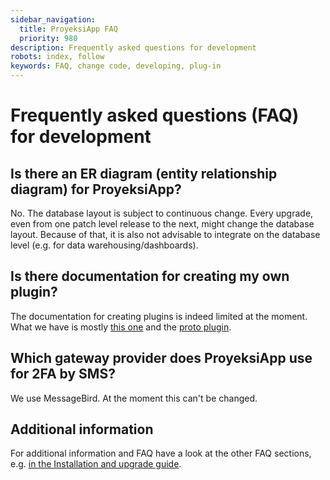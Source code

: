 ```yaml
---
sidebar_navigation:
  title: ProyeksiApp FAQ
  priority: 980
description: Frequently asked questions for development
robots: index, follow
keywords: FAQ, change code, developing, plug-in
---
```

# Frequently asked questions (FAQ) for development

## Is there an ER diagram (entity relationship diagram) for ProyeksiApp?

No. The database layout is subject to continuous change. Every upgrade, even from one patch level release to the next, might change the database layout. Because of that, it is also not advisable to integrate on the database level (e.g. for data warehousing/dashboards).

## Is there documentation for creating my own plugin?

The documentation for creating plugins is indeed limited at the moment. What we have is mostly [this one](../create-proyeksiapp-plugin) and the [proto plugin](https://github.com/opf/proyeksiapp-proto_plugin).

## Which gateway provider does ProyeksiApp use for 2FA by SMS?

We use MessageBird. At the moment this can't be changed.

## Additional information

For additional information and FAQ have a look at the other FAQ sections, e.g. [in the Installation and upgrade guide](../../installation-and-operations/installation-faq).

